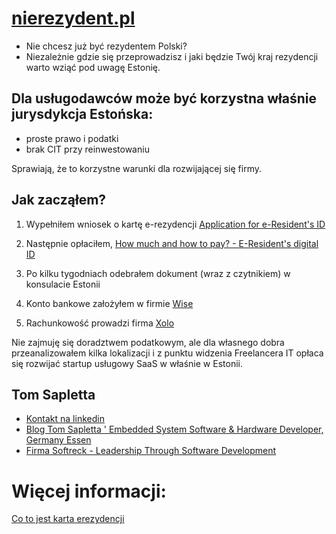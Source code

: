 # [nierezydent.pl](https://www.nierezydent.pl/)

+ Nie chcesz już być rezydentem Polski?
+ Niezależnie gdzie się przeprowadzisz i jaki będzie Twój kraj rezydencji warto wziąć pod uwagę Estonię.

## Dla usługodawców może być korzystna właśnie jurysdykcja Estońska:
+ proste prawo i podatki
+ brak CIT przy reinwestowaniu

Sprawiają, że to korzystne warunki dla rozwijającej się firmy.

## Jak zacząłem? 

1. Wypełniłem wniosek o kartę e-rezydencji [Application for e-Resident's ID](https://eresident.politsei.ee/)

2. Następnie opłaciłem, [How much and how to pay? - E-Resident's digital ID](https://www.politsei.ee/en/instructions/e-resident-s-digital-id/how-much-and-how-to-pay)

3. Po kilku tygodniach odebrałem dokument (wraz z czytnikiem) w konsulacie Estonii

4. Konto bankowe założyłem w firmie [Wise](https://wise.com/invite/u/tomaszs408)

5. Rachunkowość prowadzi firma [Xolo](https://www.xolo.io/ref/TOMSAP)


Nie zajmuję się doradztwem podatkowym, ale dla własnego dobra przeanalizowałem kilka lokalizacji i z punktu widzenia Freelancera IT opłaca się rozwijać startup usługowy SaaS w właśnie w Estonii.

## Tom Sapletta
+ [Kontakt na linkedin](https://www.linkedin.com/in/tom-sapletta-com/)
+ [Blog Tom Sapletta ' Embedded System Software & Hardware Developer, Germany Essen](https://tom.sapletta.pl/)
+ [Firma Softreck - Leadership Through Software Development](https://softreck.pl/)



# Więcej informacji:

[Co to jest karta erezydencji](https://e-estonia.com/solutions/e-identity/e-residency)
